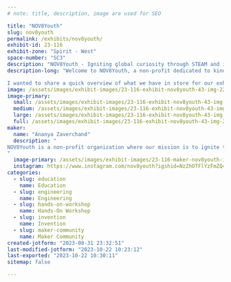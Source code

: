 ```yaml
---
# note: title, description, image are used for SEO

title: "NOV8Youth"
slug: nov8youth
permalink: /exhibits/nov8youth/
exhibit-id: 23-116
exhibit-zone: "Spirit - West"
space-number: "SC3"
description: "NOV8Youth - Igniting global curiosity through STEAM and innovation education!"
description-long: "Welcome to NOV8Youth, a non-profit dedicated to kindling the flame of curiosity in young individuals globally. Through dynamic workshops, interactive projects, and collaborative events, we're committed to spreading the marvels of STEAM education (Science, Technology, Engineering, Arts, and Mathematics). Our vision is to create a generation of creative thinkers and problem solvers, well-equipped to make a difference both in their local neighborhoods and on a global scale. Join us as we embark on a journey to inspire, educate, and empower, laying the groundwork for a future where innovation knows no bounds.

I wanted to share a quick overview of what we have in store for our exhibit at Maker Faire Orlando. We're all about engaging and inspiring. I'm thinking we will have interactive demos, short educational workshops, impactful visuals showcasing what our mission and vision are in local and global communities, and opportunities for fundraising. Collaboration is key for us, so we're excited about potential partnerships and/or recruiting new volunteers to help spread the word about NOV8Youth! We are a new non-profit organization so we are looking to build that foundation and get people excited about innovation and STEM + working on networking with other like-minded individuals and makers!"
image: /assets/images/exhibit-images/23-116-exhibit-nov8youth-43-img-2293-5085-large.png
image-primary: 
  small: /assets/images/exhibit-images/23-116-exhibit-nov8youth-43-img-2293-5085-small.png
  medium: /assets/images/exhibit-images/23-116-exhibit-nov8youth-43-img-2293-5085-medium.png
  large: /assets/images/exhibit-images/23-116-exhibit-nov8youth-43-img-2293-5085-large.png
  full: /assets/images/exhibit-images/23-116-exhibit-nov8youth-43-img-2293-5085-full.png
maker: 
  name: "Ananya Zaverchand"
  description: "
NOV8Youth is a non-profit organization where our mission is to ignite the spark of curiosity in young minds across the globe by fostering a deep appreciation for STEAM (Science, Technology, Engineering, Arts, and Mathematics) education. Through innovative teaching methodologies and collaborative initiatives, we aim to empower and inspire underserved youth in both local communities and around the world. Our commitment lies in creating transformative learning experiences that transcend geographical boundaries, enabling young learners to embrace creativity, critical thinking, and problem-solving skills. By instilling a passion for STEM disciplines and embracing innovative youth , we are dedicated to shaping the next generation of innovative thinkers who will drive positive change on a global scale. 
"
  image-primary: /assets/images/exhibit-images/23-116-maker-nov8youth-img-2293-medium.png
  instagram: https://www.instagram.com/nov8youth?igshid=NzZhOTFlYzFmZQ==
categories: 
  - slug: education
    name: Education
  - slug: engineering
    name: Engineering
  - slug: hands-on-workshop
    name: Hands-On Workshop
  - slug: invention
    name: Invention
  - slug: maker-community
    name: Maker Community
created-jotform: "2023-08-31 23:32:51"
last-modified-jotform: "2023-10-22 10:23:12"
last-exported: "2023-10-22 10:30:11"
sitemap: false

---
```

